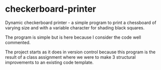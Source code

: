 # checkerboard-printer
Dynamic checkerboard printer - a simple program to print a chessboard of varying size
and with a variable character for shading black squares.

The program is simple but is here because I consider the code well commented.

The project starts as it does in version control because this program is the
result of a class assignment where we were to make 3 structural improvements
to an existing code template.
